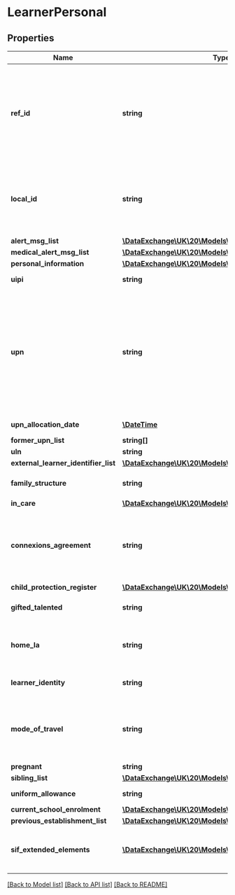 # LearnerPersonal

## Properties
Name | Type | Description | Notes
------------ | ------------- | ------------- | -------------
**ref_id** | **string** | The ID (GUID) of the learner. Note that this GUID may be the same one assigned to this person when this person is either a contact (ContactPersonal) or a member of the workforce (WorkforcePersonal). | 
**local_id** | **string** | The locally-assigned identifier for this learner. This can be the internal pupil number or any other number as determined by the publishing agent. | [optional] 
**alert_msg_list** | [**\DataExchange\UK\20\Models\AlertMsg[]**](AlertMsg.md) |  | [optional] 
**medical_alert_msg_list** | [**\DataExchange\UK\20\Models\MedicalAlertMsg[]**](MedicalAlertMsg.md) |  | [optional] 
**personal_information** | [**\DataExchange\UK\20\Models\PersonalInformation**](PersonalInformation.md) |  | [optional] 
**uipi** | **string** | Unique Internal Pupil Number. | [optional] 
**upn** | **string** | Unique Pupil Number (UPN) allocated to each learner in maintained schools in England and Wales. It is an identifier for use in the educational context during a child&amp;#039;s school career only and subject to Data Protection restrictions. | [optional] 
**upn_allocation_date** | [**\DateTime**](Date.md) | Date UPN was allocated by the LA. | [optional] 
**former_upn_list** | **string[]** |  | [optional] 
**uln** | **string** |  | [optional] 
**external_learner_identifier_list** | [**\DataExchange\UK\20\Models\ExternalLearnerIdentifier[]**](ExternalLearnerIdentifier.md) |  | [optional] 
**family_structure** | **string** | Indicates type of family structure learner is living in. | [optional] 
**in_care** | [**\DataExchange\UK\20\Models\InCare**](InCare.md) |  | [optional] 
**connexions_agreement** | **string** | Indicates if parents have consented to allow learner data to be shared with Connexions (Middle, Secondary and Special Schools only). | [optional] 
**child_protection_register** | [**\DataExchange\UK\20\Models\ChildProtectionRegister**](ChildProtectionRegister.md) |  | [optional] 
**gifted_talented** | **string** | Learner qualifies for Gifted/Talented status. | [optional] 
**home_la** | **string** | The LA in which the learner lives but not necessarily the one in which they attend school. | [optional] 
**learner_identity** | **string** | Classification of national identity. (Wales) | [optional] 
**mode_of_travel** | **string** | The usual mode of travel normally used by the learner for the greater part (in distance) of the journey to and from school. | [optional] 
**pregnant** | **string** | Learner is pregnant. | [optional] 
**sibling_list** | [**\DataExchange\UK\20\Models\Sibling[]**](Sibling.md) |  | [optional] 
**uniform_allowance** | **string** | Learner is paid a uniform allowance. | [optional] 
**current_school_enrolment** | [**\DataExchange\UK\20\Models\CurrentSchoolEnrolment**](CurrentSchoolEnrolment.md) |  | [optional] 
**previous_establishment_list** | [**\DataExchange\UK\20\Models\PreviousEstablishment[]**](PreviousEstablishment.md) |  | [optional] 
**sif_extended_elements** | [**\DataExchange\UK\20\Models\SIFExtendedElement1[]**](SIFExtendedElement1.md) | Allows an agent to include data not yet defined within a SIF data object as name/value pairs. | [optional] 

[[Back to Model list]](../README.md#documentation-for-models) [[Back to API list]](../README.md#documentation-for-api-endpoints) [[Back to README]](../README.md)


